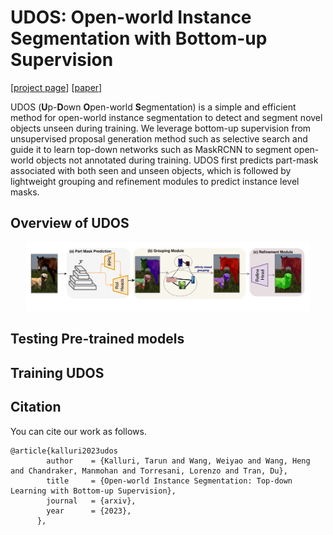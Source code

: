 # UDOS: Open-world Instance Segmentation with Bottom-up Supervision

[[project page](https://tarun005.github.io/UDOS/)] [[paper](https://arxiv.org/pdf/)]

UDOS (**U**p-**D**own **O**pen-world **S**egmentation) is a simple and efficient method for open-world instance segmentation to detect and segment novel objects unseen during training. We leverage bottom-up supervision from unsupervised proposal generation method such as selective search and guide it to learn top-down networks such as MaskRCNN to segment open-world objects not annotated during training. UDOS first predicts part-mask associated with both seen and unseen objects, which is followed by lightweight grouping and refinement modules to predict instance level masks. 

## Overview of UDOS

<center><img src="./assets/problemFig.png" width="90%"></center>

## Testing Pre-trained models

## Training UDOS

## Citation

You can cite our work as follows.
```
@article{kalluri2023udos
        author    = {Kalluri, Tarun and Wang, Weiyao and Wang, Heng and Chandraker, Manmohan and Torresani, Lorenzo and Tran, Du},
        title     = {Open-world Instance Segmentation: Top-down Learning with Bottom-up Supervision},
        journal   = {arxiv},
        year      = {2023},
      },
```

